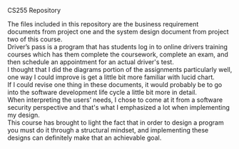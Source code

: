 CS255 Repository

The files included in this repository are the business requirement documents from project one and the system design document from project two of this course.  
Driver’s pass is a program that has students log in to online drivers training courses which has them complete the coursework, 
complete an exam, and then schedule an appointment for an actual driver's test.  
I thought that I did the diagrams portion of the assignments particularly well, one way I could improve is get a little bit more familiar with lucid chart.  
If I could revise one thing in these documents, it would probably be to go into the software development life cycle a little bit more in detail.  
When interpreting the users’ needs, I chose to come at it from a software security perspective and that's what I emphasized a lot when implementing my design.  
This course has brought to light the fact that in order to design a program you must do it through a structural mindset, and implementing these designs can definitely make that an achievable goal.  

